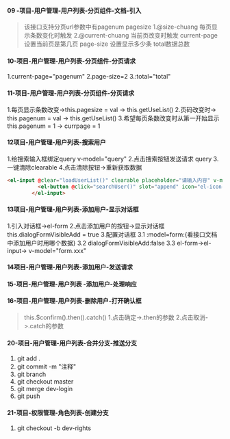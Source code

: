 #### 09 -项目-用户管理-用户列表-分页组件-文档-引入
>该接口支持分页url参数中有pagenum pagesize
1.@size-chuang 每页显示条数变化时触发
2.@current-chuang 当前页改变时触发
current-page 设置当前页是第几页
page-size 设置显示多少条
total数据总数
#### 10-项目-用户管理-用户列表-分页组件-分页请求
1.current-page="pagenum"
2.page-size=2
3.:total="total"
#### 11-项目-用户管理-用户列表-分页组件-分页请求
1.每页显示条数改变->this.pagesize = val -> this.getUseList()
2.页码改变时-> this.pagenum = val -> this.getUseList()
3.希望每页条数改变时从第一开始显示this.pagenum = 1 -> currpage = 1
#### 12项目-用户管理-用户列表-搜索用户
1.给搜索输入框绑定query v-model="query"
2.点击搜索按钮发送请求 query
3.一键清除clearable
4.点击清除按钮->重新获取数据
```html
<el-input @clear="loadUserList()" clearable placeholder="请输入内容" v-model="query" class="input-with-select">
          <el-button @click="searchUser()" slot="append" icon="el-icon-search"></el-button>
        </el-input>
```
#### 13项目-用户管理-用户列表-添加用户-显示对话框
1.引入对话框->el-form
2.点击添加用户的按钮->显示对话框 this.dialogFormVisibleAdd = true
3.配置对话框
3.1 :model=form:{看接口文档中添加用户时用哪个数据}
3.2 dialogFormVisibleAdd:false
3.3 el-form->el-input-> v-model="form.xxx"
#### 14项目-用户管理-用户列表-添加用户-发送请求

#### 15-项目-用户管理-用户列表 -添加用户-处理响应

#### 16-项目-用户管理-用户列表-删除用户-打开确认框
>this.$confirm().then().catch()
1.点击确定->.then的参数
2.点击取消->.catch的参数
#### 20-项目-用户管理-用户列表-合并分支-推送分支
1. git add .
2. git commit -m "注释"
3. git branch
4. git checkout master
5. git merge dev-login
6. git push
#### 21-项目-权限管理-角色列表-创建分支
1. git checkout -b dev-rights

